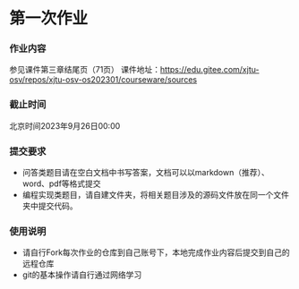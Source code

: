 # 第一次作业

### 作业内容

参见课件第三章结尾页（71页）
课件地址：https://edu.gitee.com/xjtu-osv/repos/xjtu-osv-os202301/courseware/sources

### 截止时间

北京时间2023年9月26日00:00

### 提交要求

+ 问答类题目请在空白文档中书写答案，文档可以以markdown（推荐）、word、pdf等格式提交
+ 编程实现类题目，请自建文件夹，将相关题目涉及的源码文件放在同一个文件夹中提交代码。


### 使用说明

+ 请自行Fork每次作业的仓库到自己账号下，本地完成作业内容后提交到自己的远程仓库
+ git的基本操作请自行通过网络学习


